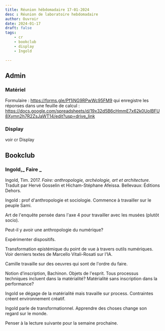```yaml
---
title: Réunion hébdomadaire 17-01-2024
desc : Réunion de laboratoire hebdomadaire
author: Ouvroir
date: 2024-01-17
draft: false
tags:
	- cr
    - bookclub
    - display
    - Ingold
    
---
```


## Admin

### Matériel 
Formulaire : https://forms.gle/Pf1iNG9RPwWc95FM9 
qui enregistre les réponses dans une feuille de calcul : https://docs.google.com/spreadsheets/d/19x32d5B6cHmmE7x62k0UoIBFU8Xymn2h7R2ZsJaWT14/edit?usp=drive_link

### Display 
voir cr Display

## Bookclub 

### Ingold,_ Faire _

Ingold, Tim. 2017. *Faire: anthropologie, archéologie, art et architecture*. Traduit par Hervé Gosselin et Hicham-Stéphane Afeissa. Bellevaux: Éditions Dehors.

Ingold : prof d'anthropologie et sociologie. 
Commence à travailler sur le peuple Sami.

Art de l'enquête pensée dans l'axe 4 pour travailler avec les musées (plutôt socio). 

Peut-il y avoir une anthropologie du numérique? 

Expérimenter dispositifs. 

Transformation epistémique du point de vue à travers outils numériques. Voir derniers textes de Marcello Vitali-Rosati sur l'IA. 

Camille travaille sur des oeuvres qui sont de l'ordre du faire. 

Notion d’inscription, Bachinon. Objets de l'esprit. Tous processus techniques incluent dans la matérialité? Matérialité sans inscription dans la performance? 

Ingold se dégage de la matérialité mais travaille sur process. Contraintes créent environnement créatif. 

Ingold parle de transformationnel. Apprendre des choses change son regard sur le monde. 

Penser à la lecture suivante pour la semaine prochaine. 
